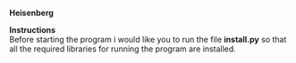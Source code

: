 **Heisenberg**

**Instructions**  
  Before starting the program i would like you to run the file **install.py** so that all the required libraries for running the program are installed.
  
